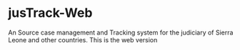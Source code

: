 # jusTrack-Web
An Source case management and Tracking system for the judiciary of Sierra Leone and other countries. This is the web version

